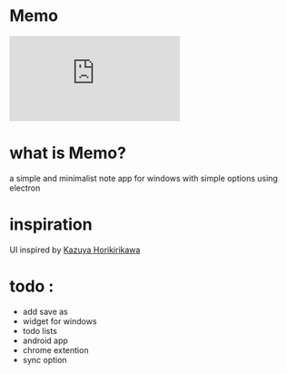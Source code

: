 
# Memo
![Screenshot](https://files.fm/thumb_show.php?i=eree5anb)
# what is Memo?
a simple and minimalist note app for windows with simple options using electron
# inspiration
UI inspired by [Kazuya Horikirikawa](https://dribbble.com/kz18)
# todo : 
+ add save as
+  widget for windows
+  todo lists
+  android app
+ chrome extention
+ sync option
